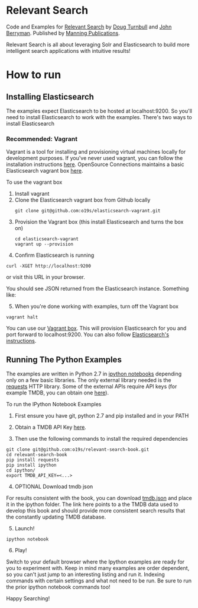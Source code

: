 # Relevant Search

Code and Examples for [Relevant Search](http://manning.com/turnbull) by [Doug Turnbull](http://github.com/softwaredoug) and [John Berryman](http://github.com/jnbrymn). Published by [Manning Publications](http://manning.com).

Relevant Search is all about leveraging Solr and Elasticsearch to build more intelligent search applications with intuitive results!

# How to run

## Installing Elasticsearch

The examples expect Elasticsearch to be hosted at localhost:9200. So you'll need to install Elasticsearch to work with the examples. There's two ways to install Elasticsearch

### Recommended: Vagrant

Vagrant is a tool for installing and provisioning virtual machines locally for development purposes. If you've never used vagrant, you can follow the installation instructions [here](https://docs.vagrantup.com/v2/installation/). OpenSource Connections maintains a basic Elasticsearch vagrant box [here](https://github.com/o19s/elasticsearch-vagrant).

To use the vagrant box
1. Install vagrant
2. Clone the Elasticsearch vagrant box from Github locally
   ```
   git clone git@github.com:o19s/elasticsearch-vagrant.git
   ```
3. Provision the Vagrant box (this install Elasticsearch and turns the box on)
   ```
   cd elasticsearch-vagrant
   vagrant up --provision
   ```
4. Confirm Elasticsearch is running
  ```
  curl -XGET http://localhost:9200
  ```
  
  or visit this URL in your browser. 
  
  You should see JSON returned from the Elasticsearch instance. Something like:

5. When you're done working with examples, turn off the Vagrant box

  ```
  vagrant halt
  ```


You can use our [Vagrant box](https://github.com/o19s/elasticsearch-vagrant). This will provision Elasticsearch for you and port forward to localhost:9200. You can also follow [Elasticsearch's instructions](http://www.elastic.co/guide/en/elasticsearch/reference/1.5/_installation.html). 

## Running The Python Examples

The examples are written in Python 2.7 in [ipython notebooks](http://ipython.org/notebook.html) depending only on a few basic libraries. The only external library needed is the [requests](http://docs.python-requests.org/en/latest/) HTTP library. Some of the external APIs require API keys (for example TMDB, you can obtain one [here](https://www.themoviedb.org/faq/api)).

To run the IPython Notebook Examples

1. First ensure you have git, python 2.7 and pip installed and in your PATH

2. Obtain a TMDB API Key [here](https://www.themoviedb.org/faq/api). 

3. Then use the following commands to install the required dependencies
  ```
  git clone git@github.com:o19s/relevant-search-book.git
  cd relevant-search-book
  pip install requests
  pip install ipython
  cd ipython/
  export TMDB_API_KEY=<...>
  ```

4. OPTIONAL Download tmdb json

  For results consistent with the book, you can download [tmdb.json](https://s3.amazonaws.com/splainer.io/relevant-search/tmdb.json.tar.gz) and place it in the ipython folder. The link here points to a the TMDB data used to develop this book and should provide more consistent search results that the constantly updating TMDB database.

5. Launch!

  ```ipython notebook```

6. Play!

Switch to your default browser where the Ipython examples are ready for you to experiment with. Keep in mind many examples are order dependent, so you can't just jump to an interesting listing and run it. Indexing commands with certain settings and what not need to be run. Be sure to run the prior ipython notebook commands too!

Happy Searching!
